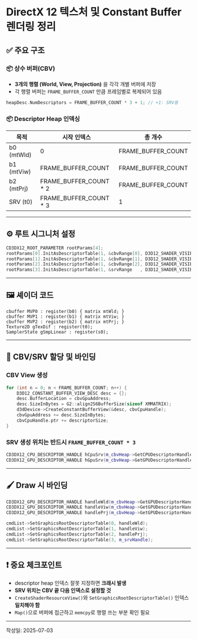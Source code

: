 # DirectX 12 텍스처 및 Constant Buffer 렌더링 정리

## ✅ 주요 구조

### 📦 상수 버퍼(CBV)
- **3개의 행렬 (World, View, Projection)** 을 각각 개별 버퍼에 저장
- 각 행렬 버퍼는 `FRAME_BUFFER_COUNT` 만큼 프레임별로 복제되어 있음

```cpp
heapDesc.NumDescriptors = FRAME_BUFFER_COUNT * 3 + 1; // +1: SRV용
```

### 📦 Descriptor Heap 인덱싱
| 목적 | 시작 인덱스 | 총 개수 |
|------|-------------|---------|
| b0 (mtWld) | 0 | FRAME_BUFFER_COUNT |
| b1 (mtViw) | FRAME_BUFFER_COUNT | FRAME_BUFFER_COUNT |
| b2 (mtPrj) | FRAME_BUFFER_COUNT * 2 | FRAME_BUFFER_COUNT |
| SRV (t0)   | FRAME_BUFFER_COUNT * 3 | 1 |

---

## ⚙️ 루트 시그니처 설정

```cpp
CD3DX12_ROOT_PARAMETER rootParams[4];
rootParams[0].InitAsDescriptorTable(1, &cbvRange[0], D3D12_SHADER_VISIBILITY_VERTEX); // b0
rootParams[1].InitAsDescriptorTable(1, &cbvRange[1], D3D12_SHADER_VISIBILITY_VERTEX); // b1
rootParams[2].InitAsDescriptorTable(1, &cbvRange[2], D3D12_SHADER_VISIBILITY_VERTEX); // b2
rootParams[3].InitAsDescriptorTable(1, &srvRange   , D3D12_SHADER_VISIBILITY_PIXEL);  // t0
```

---

## 🖼️ 셰이더 코드

```hlsl
cbuffer MVP0 : register(b0) { matrix mtWld; }
cbuffer MVP1 : register(b1) { matrix mtViw; }
cbuffer MVP2 : register(b2) { matrix mtPrj; }
Texture2D gTexDif : register(t0);
SamplerState gSmpLinear : register(s0);
```

---

## 🧮 CBV/SRV 할당 및 바인딩

### CBV View 생성

```cpp
for (int n = 0; n < FRAME_BUFFER_COUNT; n++) {
    D3D12_CONSTANT_BUFFER_VIEW_DESC desc = {};
    desc.BufferLocation = cbvGpuAddress;
    desc.SizeInBytes = G2::align256BufferSize(sizeof XMMATRIX);
    d3dDevice->CreateConstantBufferView(&desc, cbvCpuHandle);
    cbvGpuAddress += desc.SizeInBytes;
    cbvCpuHandle.ptr += descriptorSize;
}
```

### SRV 생성 위치는 반드시 `FRAME_BUFFER_COUNT * 3`

```cpp
CD3DX12_CPU_DESCRIPTOR_HANDLE hCpuSrv(m_cbvHeap->GetCPUDescriptorHandleForHeapStart(), FRAME_BUFFER_COUNT * 3, descriptorSize);
CD3DX12_GPU_DESCRIPTOR_HANDLE hGpuSrv(m_cbvHeap->GetGPUDescriptorHandleForHeapStart(), FRAME_BUFFER_COUNT * 3, descriptorSize);
```

---

## 🖌️ Draw 시 바인딩

```cpp
CD3DX12_GPU_DESCRIPTOR_HANDLE handleWld(m_cbvHeap->GetGPUDescriptorHandleForHeapStart(), 0 * FRAME_BUFFER_COUNT + currentFrameIndex, descriptorSize);
CD3DX12_GPU_DESCRIPTOR_HANDLE handleViw(m_cbvHeap->GetGPUDescriptorHandleForHeapStart(), 1 * FRAME_BUFFER_COUNT + currentFrameIndex, descriptorSize);
CD3DX12_GPU_DESCRIPTOR_HANDLE handlePrj(m_cbvHeap->GetGPUDescriptorHandleForHeapStart(), 2 * FRAME_BUFFER_COUNT + currentFrameIndex, descriptorSize);

cmdList->SetGraphicsRootDescriptorTable(0, handleWld);
cmdList->SetGraphicsRootDescriptorTable(1, handleViw);
cmdList->SetGraphicsRootDescriptorTable(2, handlePrj);
cmdList->SetGraphicsRootDescriptorTable(3, m_srvHandle);
```

---

## ❗ 중요 체크포인트
- descriptor heap 인덱스 잘못 지정하면 **크래시 발생**
- **SRV 위치는 CBV 끝 다음 인덱스로 설정할 것**
- `CreateShaderResourceView()`와 `SetGraphicsRootDescriptorTable()` 인덱스 **일치해야 함**
- `Map()`으로 버퍼에 접근하고 `memcpy`로 행렬 쓰는 부분 확인 필요

---

작성일: 2025-07-03
